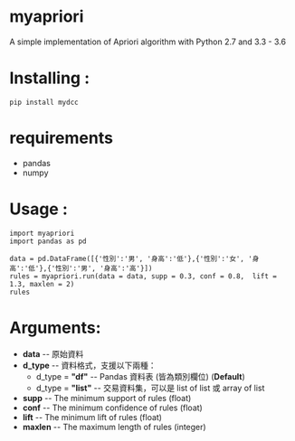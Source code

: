 # myapriori

A simple implementation of Apriori algorithm with Python 2.7 and 3.3 - 3.6

# Installing :
```
pip install mydcc
```

# requirements
* pandas 
* numpy

# Usage :
```
import myapriori
import pandas as pd

data = pd.DataFrame([{'性別':'男', '身高':'低'},{'性別':'女', '身高':'低'},{'性別':'男', '身高':'高'}])
rules = myapriori.run(data = data, supp = 0.3, conf = 0.8,  lift = 1.3, maxlen = 2)
rules
```

# Arguments:

* **data** -- 原始資料
* **d_type** -- 資料格式，支援以下兩種：
    * d_type = **"df"**  -- Pandas 資料表 (皆為類別欄位) (**Default**)
    * d_type = **"list"** -- 交易資料集，可以是 list of list 或 array of list 
* **supp** -- The minimum support of rules (float)
* **conf** -- The minimum confidence of rules (float)
* **lift** -- The minimum lift of rules (float)
* **maxlen** -- The maximum length of rules (integer)
